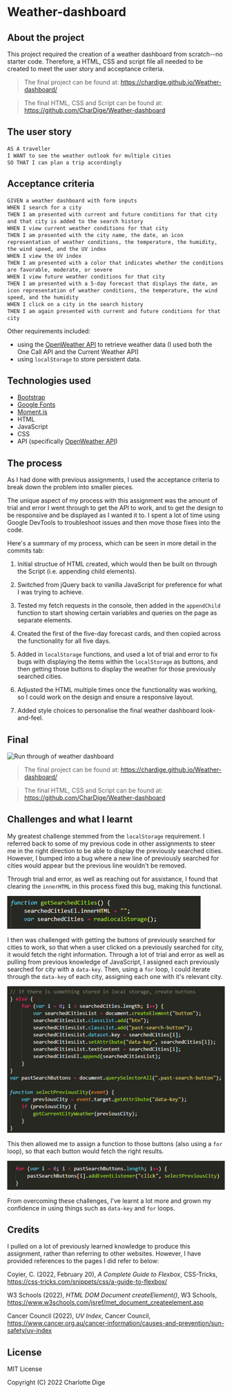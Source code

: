# Weather-dashboard

## About the project

This project required the creation of a weather dashboard from scratch--no starter code. Therefore, a HTML, CSS and script file all needed to be created to meet the user story and acceptance criteria.

> The final project can be found at: https://chardige.github.io/Weather-dashboard/

> The final HTML, CSS and Script can be found at: https://github.com/CharDige/Weather-dashboard

## The user story

```
AS A traveller
I WANT to see the weather outlook for multiple cities
SO THAT I can plan a trip accordingly
```

## Acceptance criteria


```
GIVEN a weather dashboard with form inputs
WHEN I search for a city
THEN I am presented with current and future conditions for that city and that city is added to the search history
WHEN I view current weather conditions for that city
THEN I am presented with the city name, the date, an icon representation of weather conditions, the temperature, the humidity, the wind speed, and the UV index
WHEN I view the UV index
THEN I am presented with a color that indicates whether the conditions are favorable, moderate, or severe
WHEN I view future weather conditions for that city
THEN I am presented with a 5-day forecast that displays the date, an icon representation of weather conditions, the temperature, the wind speed, and the humidity
WHEN I click on a city in the search history
THEN I am again presented with current and future conditions for that city
```

Other requirements included:

- using the [OpenWeather API](https://openweathermap.org/api) to retrieve weather data (I used both the One Call API and the Current Weather API)
- using `localStorage` to store persistent data.

## Technologies used

- [Bootstrap](https://getbootstrap.com/docs/5.1/getting-started/introduction/)
- [Google Fonts](https://fonts.google.com/)
- [Moment.js](https://momentjs.com/)
- HTML
- JavaScript
- CSS
- API (specifically [OpenWeather API](https://openweathermap.org/api))

## The process

As I had done with previous assignments, I used the acceptance criteria to break down the problem into smaller pieces.

The unique aspect of my process with this assignment was the amount of trial and error I went through to get the API to work, and to get the design to be responsive and be displayed as I wanted it to. I spent a lot of time using Google DevTools to troubleshoot issues and then move those fixes into the code.

Here's a summary of my process, which can be seen in more detail in the commits tab:

1. Initial structue of HTML created, which would then be built on through the Script (i.e. appending child elements).

2. Switched from jQuery back to vanilla JavaScript for preference for what I was trying to achieve.

3. Tested my fetch requests in the console, then added in the `appendChild` function to start showing certain variables and queries on the page as separate elements.

4. Created the first of the five-day forecast cards, and then copied across the functionality for all five days.

6. Added in `localStorage` functions, and used a lot of trial and error to fix bugs with displaying the items within the `localStorage` as buttons, and then getting those buttons to display the weather for those previously searched cities.

7. Adjusted the HTML multiple times once the functionality was working, so I could work on the design and ensure a responsive layout.

8. Added style choices to personalise the final weather dashboard look-and-feel.

## Final

![Run through of weather dashboard](./images/weather-dashboard-functionality.gif)

> The final project can be found at: https://chardige.github.io/Weather-dashboard/

> The final HTML, CSS and Script can be found at: https://github.com/CharDige/Weather-dashboard

## Challenges and what I learnt

My greatest challenge stemmed from the `localStorage` requirement. I referred back to some of my previous code in other assignments to steer me in the right direction to be able to display the previously searched cities. However, I bumped into a bug where a new line of previously searched for cities would appear but the previous line wouldn't be removed.

Through trial and error, as well as reaching out for assistance, I found that clearing the `innerHTML` in this process fixed this bug, making this functional.

![JavaScript showing the clearing of the innerHTML](./images/screenshot-inner-html.PNG)

I then was challenged with getting the buttons of previously searched for cities to work, so that when a user clicked on a previously searched for city, it would fetch the right information. Through a lot of trial and error as well as pulling from previous knowledge of JavaScript, I assigned each previously searched for city with a `data-key`. Then, using a `for` loop, I could iterate through the `data-key` of each city, assigning each one with it's relevant city.

![JavaScript showing the use of the data-key attibrute](./images/screenshot-data-key.PNG)

This then allowed me to assign a function to those buttons (also using a `for` loop), so that each button would fetch the right results.

![JavaScript showing for loop so multiple buttons have an event listener](./images/screenshot-btn-for-loop.PNG)

From overcoming these challenges, I've learnt a lot more and grown my confidence in using things such as `data-key` and `for` loops.

## Credits

I pulled on a lot of previously learned knowledge to produce this assignment, rather than referring to other websites. However, I have provided references to the pages I did refer to below:

Coyier, C. (2022, February 20), *A Complete Guide to Flexbox*, CSS-Tricks, https://css-tricks.com/snippets/css/a-guide-to-flexbox/

W3 Schools (2022), *HTML DOM Document createElement()*, W3 Schools, https://www.w3schools.com/jsref/met_document_createelement.asp

Cancer Council (2022), *UV Index*, Cancer Council, https://www.cancer.org.au/cancer-information/causes-and-prevention/sun-safety/uv-index


## License

MIT License

Copyright (C) 2022 Charlotte Dige